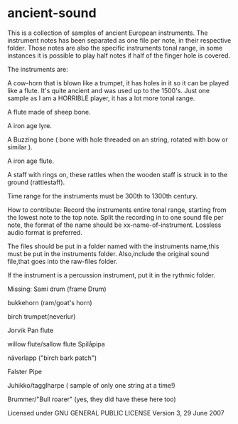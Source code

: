 # ancient-sound
This is a collection of samples of ancient European instruments.  The instrument notes has been separated as one file per note, in their respective folder. Those notes are also the specific instruments tonal range, in some instances it is possible to play half notes if half of the finger hole is covered.

The instruments are:

A cow-horn that is blown like a trumpet, it has holes in it so it can be played like a flute. It's quite ancient and was used up to the 1500's. Just one sample as I am a HORRIBLE player, it has a lot more tonal range.

A flute made of sheep bone.

A iron age lyre.

A Buzzing bone ( bone with hole threaded on an string, rotated with bow or similar ).

A iron age flute.

A staff with rings on, these rattles when the wooden staff is struck in to the ground (rattlestaff).

Time range for the instruments must be 300th to 1300th century.

How to contribute:
Record the instruments entire tonal range, starting from the lowest note to the top note.
Split the recording in to one sound file per note,
the format of the name should be xx-name-of-instrument. 
Lossless audio format is preferred.

The files should be put in a folder named with the instruments name,this must be put in the instruments folder.
Also,include the original sound file,that goes into the raw-files folder.

If the instrument is a percussion instrument, put it in the rythmic folder.


Missing:
Sami drum (frame Drum)

bukkehorn (ram/goat's horn)

birch trumpet(neverlur)

Jorvik Pan flute

willow flute/sallow flute
Spilåpipa

näverlapp ("birch bark patch")

Falster Pipe

Juhikko/tagglharpe ( sample of only one string at a time!)

Brummer/"Bull roarer" (yes, they did have these here too)

Licensed under 
GNU GENERAL PUBLIC LICENSE
Version 3, 29 June 2007
